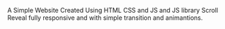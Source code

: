 A Simple Website Created Using HTML CSS and JS and JS library Scroll Reveal fully responsive and with simple transition and animantions.
